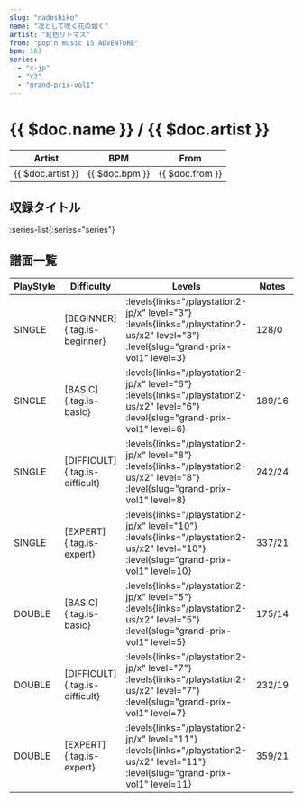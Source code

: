 ```yaml
---
slug: "nadeshiko"
name: "凛として咲く花の如く"
artist: "紅色リトマス"
from: "pop'n music 15 ADVENTURE"
bpm: 163
series:
  - "x-jp"
  - "x2"
  - "grand-prix-vol1"
---
```


# {{ $doc.name }} / {{ $doc.artist }}

|Artist|BPM|From|
|------|---|----|
|{{ $doc.artist }}|{{ $doc.bpm }}|{{ $doc.from }}|

## 収録タイトル

:series-list{:series="series"}

## 譜面一覧

|PlayStyle|Difficulty|Levels|Notes|Movie|
|---------|----------|------|-----|-----|
|SINGLE|[BEGINNER]{.tag.is-beginner}| :levels{links="/playstation2-jp/x" level="3"} :levels{links="/playstation2-us/x2" level="3"} :level{slug="grand-prix-vol1" level=3}|128/0||
|SINGLE|[BASIC]{.tag.is-basic}| :levels{links="/playstation2-jp/x" level="6"} :levels{links="/playstation2-us/x2" level="6"} :level{slug="grand-prix-vol1" level=6}|189/16||
|SINGLE|[DIFFICULT]{.tag.is-difficult}| :levels{links="/playstation2-jp/x" level="8"} :levels{links="/playstation2-us/x2" level="8"} :level{slug="grand-prix-vol1" level=8}|242/24||
|SINGLE|[EXPERT]{.tag.is-expert}| :levels{links="/playstation2-jp/x" level="10"} :levels{links="/playstation2-us/x2" level="10"} :level{slug="grand-prix-vol1" level=10}|337/21||
|DOUBLE|[BASIC]{.tag.is-basic}| :levels{links="/playstation2-jp/x" level="5"} :levels{links="/playstation2-us/x2" level="5"} :level{slug="grand-prix-vol1" level=5}|175/14||
|DOUBLE|[DIFFICULT]{.tag.is-difficult}| :levels{links="/playstation2-jp/x" level="7"} :levels{links="/playstation2-us/x2" level="7"} :level{slug="grand-prix-vol1" level=7}|232/19||
|DOUBLE|[EXPERT]{.tag.is-expert}| :levels{links="/playstation2-jp/x" level="11"} :levels{links="/playstation2-us/x2" level="11"} :level{slug="grand-prix-vol1" level=11}|359/21||
